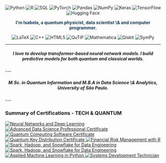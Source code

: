 <p align="center">
  <img src="https://img.shields.io/badge/Python-3776AB?style=for-the-badge&logo=python&logoColor=white" alt="Python">
   <img src="https://img.shields.io/badge/R-276DC3?style=for-the-badge&logo=r&logoColor=white" alt="R">
  <img src="https://img.shields.io/badge/SQL-4479A1?style=for-the-badge&logo=postgresql&logoColor=white" alt="SQL">
  <img src="https://img.shields.io/badge/PyTorch-%23EE4C2C.svg?style=for-the-badge&logo=PyTorch&logoColor=white" alt="PyTorch">
  <img src="https://img.shields.io/badge/pandas-%23150458.svg?style=for-the-badge&logo=pandas&logoColor=white" alt="Pandas">
  <img src="https://img.shields.io/badge/numpy-%23013243.svg?style=for-the-badge&logo=numpy&logoColor=white" alt="NumPy">
  <img src="https://img.shields.io/badge/Keras-D00000?style=for-the-badge&logo=keras&logoColor=white" alt="Keras">
  <img src="https://img.shields.io/badge/TensorFlow-FF6F00?style=for-the-badge&logo=tensorflow&logoColor=white" alt="TensorFlow">
 <img src="https://img.shields.io/badge/Hugging%20Face-FFD21E?style=for-the-badge&logo=huggingface&logoColor=black" alt="Hugging Face">
</p>


<p align="center" style="color: #0D3B66;">
  <b>I'm Isabela, a quantum physicist, data scientist \& and computer programmer.</b><br>

</p>

<p align="center">
  <img src="https://img.shields.io/badge/LaTeX-008080?style=for-the-badge&logo=latex&logoColor=white" alt="LaTeX">
  <img src="https://img.shields.io/badge/C++-00599C?style=for-the-badge&logo=cplusplus&logoColor=white" alt="C++">
  <img src="https://img.shields.io/badge/HTML5-E34F26?style=for-the-badge&logo=html5&logoColor=white" alt="HTML5">  
  <img src="https://img.shields.io/badge/QuTiP-black?style=for-the-badge&logo=https://raw.githubusercontent.com/isadays/isadays/main/Qutip_logo.png&logoColor=white" alt="QuTiP">
  <img src="https://img.shields.io/badge/Mathematica-DD1100?style=for-the-badge&logo=wolfram&logoColor=white" alt="Mathematica">
    <img src="https://img.shields.io/badge/Qiskit-black?style=for-the-badge&logo=qiskit&logoColor=white" alt="Qiskit">
  <img src="https://img.shields.io/badge/SymPy-3D550C?style=for-the-badge&logo=sympy&logoColor=white" alt="SymPy">
  </p>



---
<h5 align="center"> I love to develop transformer-based neural network models. I build predictive models for both quantum and classical worlds. </h5>
---
  <h5 align="center"> M.Sc. in Quantum Information and M.B.A in Data Science \& Analytics, University of São Paulo.</h5>
---

### Summary of Certifications - TECH & QUANTUM
<a href="https://www.coursera.org/account/accomplishments/verify/DKATX1UP411C">
  <img src="https://img.shields.io/badge/Neural%20Networks%20and%20Deep%20Learning%20Certificate-black?style=for-the-badge&logo=DeepLearningAI&logoColor=white" alt="Neural Networks and Deep Learning">
  
<a href="https://www.coursera.org/account/accomplishments/specialization/certificate/UBWGZH5AVJM6">
  <img src="https://img.shields.io/badge/IBM-Advanced%20Data%20Science%20Professional%20Certificate-black?style=for-the-badge&logo=ibm&logoColor=white" alt="Advanced Data Science Professional Certificate">
  </a>
      <a href="https://www.linkedin.com/in/diasplisabela/details/certifications/">
    <img src="https://img.shields.io/badge/WOMANIUM-Quantum_Computing_Software_Certificate-black?style=for-the-badge&logo=qiskit&logoColor=white" alt="Quantum Computing Software Certificate">
  </a>
<a href="https://www.linkedin.com/in/diasplisabela/details/certifications/">
    <img src="https://img.shields.io/badge/WOMANIUM-Quantum_Key_Distribution_Certificate-black?style=for-the-badge&logo=qiskit&logoColor=white" alt="Quantum Key Distribution Certificate">
  </a>
  
  <a href="https://www.coursera.org/account/accomplishments/verify/JSZ66M47HBYW">
    <img src="https://img.shields.io/badge/Duke_University-Financial_Risk_Management_with_R-black?style=for-the-badge&logo=coursera&logoColor=white" alt="Financial Risk Management with R">
  </a>
      <a href="https://www.coursera.org/account/accomplishments/verify/54Z79BFZ6XFY">
    <img src="https://img.shields.io/badge/Duke_University-Scripting_with_Python_and_SQL_for_Data_Engineering-black?style=for-the-badge&logo=coursera&logoColor=white" alt="Spark, Hadoop, and Snowflake for Data Engineering">
  </a>
    <a href="https://www.coursera.org/account/accomplishments/certificate/NEVR7AAXYVPE">
    <img src="https://img.shields.io/badge/Duke_University-Spark_Hadoop_and_Snowflake_for_Data_Engineering-black?style=for-the-badge&logo=coursera&logoColor=white" alt="Spark, Hadoop, and Snowflake for Data Engineering">
  </a>
   <a href="https://www.coursera.org/account/accomplishments/verify/5AWRJCVN2C86">
    <img src="https://img.shields.io/badge/University_of_Michigan-Applied_Machine_Learning_in_Python-black?style=for-the-badge&logo=coursera&logoColor=white" alt="Applied Machine Learning in Python">
</a>

 <a href="https://www.linkedin.com/company/24978546/">
    <img src="https://img.shields.io/badge/ETEC-Systems_Development_Professional_Certificate-black?style=for-the-badge&logo=etec&logoColor=white" alt="Systems Development Technician">
  </a>
